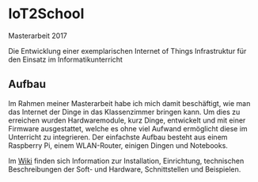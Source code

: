 # IoT2School
Masterarbeit 2017

Die Entwicklung einer exemplarischen Internet of Things Infrastruktur für den Einsatz im Informatikunterricht

## Aufbau
Im Rahmen meiner Masterarbeit habe ich mich damit beschäftigt, wie man das Internet der Dinge in das Klassenzimmer bringen kann. Um dies zu erreichen wurden Hardwaremodule, kurz Dinge, entwickelt und mit einer Firmware ausgestattet, welche es ohne viel Aufwand ermöglicht diese im Unterricht zu integrieren.
Der einfachste Aufbau besteht aus einem Raspberry Pi, einem WLAN-Router, einigen Dingen und Notebooks.

Im [Wiki](https://github.com/esdkrwl/IoT2School/wiki) finden sich Information zur Installation, Einrichtung, technischen Beschreibungen der Soft- und Hardware, Schnittstellen und Beispielen.

